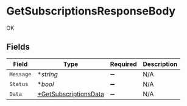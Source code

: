 # GetSubscriptionsResponseBody

OK


## Fields

| Field                                              | Type                                               | Required                                           | Description                                        |
| -------------------------------------------------- | -------------------------------------------------- | -------------------------------------------------- | -------------------------------------------------- |
| `Message`                                          | **string*                                          | :heavy_minus_sign:                                 | N/A                                                |
| `Status`                                           | **bool*                                            | :heavy_minus_sign:                                 | N/A                                                |
| `Data`                                             | [*GetSubscriptionsData](./getsubscriptionsdata.md) | :heavy_minus_sign:                                 | N/A                                                |